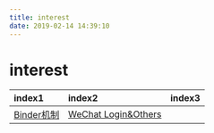 ```yaml
---
title: interest
date: 2019-02-14 14:39:10
---
```

# interest

| index1 | index2 | index3 |
| :--- | :--- | :--- |
| [Binder机制](./Binder机制.html) | [WeChat Login&Others](./WeChat.html) | |
